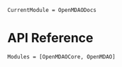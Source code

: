 ```@meta
CurrentModule = OpenMDAODocs
```
# API Reference

```@autodocs
Modules = [OpenMDAOCore, OpenMDAO]
```
